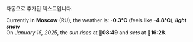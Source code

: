 
자동으로 추가된 텍스트입니다.

<!--START_SECTION:weather:moscow-->
Currently in **Moscow** (RU), the weather is: **-0.3°C** (feels like **-4.8°C**), ***light snow***<br/>
On *January 15, 2025*, the *sun rises* at 🌅**08:49** and *sets* at 🌇**16:28**.
<!--END_SECTION:weather-->
